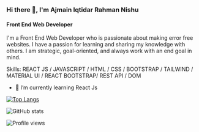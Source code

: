### Hi there 👋, I'm Ajmain Iqtidar Rahman Nishu
#### Front End Web Developer
I'm a Front End Web Developer who is passionate about making error free websites. I have a passion for learning and sharing my knowledge with others. I am strategic, goal-oriented, and always work with an end goal in mind.

Skills: REACT JS / JAVASCRIPT / HTML / CSS / BOOTSTRAP / TAILWIND / MATERIAL UI / REACT BOOTSTRAP/ REST API / DOM 

- 🌱 I’m currently learning React Js 


[![Top Langs](https://github-readme-stats.vercel.app/api/top-langs/?username=ajmain-nishu)](https://github.com/anuraghazra/github-readme-stats)

![GitHub stats](https://github-readme-stats.vercel.app/api?username=ajmain-nishu&show_icons=true&count_private=true)  

![Profile views](https://gpvc.arturio.dev/ajmain-nishu)  

